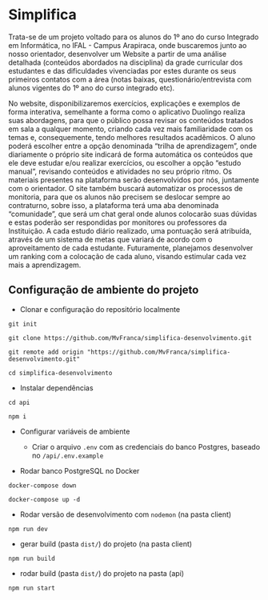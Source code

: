 # Simplifica
Trata-se de um projeto voltado para os alunos do 1º ano do curso Integrado em Informática, no IFAL - Campus Arapiraca, onde buscaremos junto ao nosso orientador, desenvolver um Website a partir de uma análise detalhada (conteúdos abordados na disciplina) da grade curricular dos estudantes e das dificuldades vivenciadas por estes durante os seus primeiros contatos com a área (notas baixas, questionário/entrevista com alunos vigentes do 1º ano do curso integrado etc). 

No website, disponibilizaremos exercícios, explicações e exemplos de forma interativa, semelhante a forma como o aplicativo Duolingo realiza suas abordagens, para que o público possa revisar os conteúdos tratados em sala a qualquer momento, criando cada vez mais familiaridade com os temas e, consequemente, tendo melhores resultados acadêmicos. O aluno poderá escolher entre a opção denominada “trilha de aprendizagem”, onde diariamente o próprio site indicará de forma automática os conteúdos que ele deve estudar e/ou realizar exercícios, ou escolher a opção “estudo manual”, revisando conteúdos e atividades no seu próprio ritmo. Os materiais presentes na plataforma serão desenvolvidos por nós, juntamente com o orientador. O site também buscará automatizar os processos de monitoria, para que os alunos não precisem se deslocar sempre ao contraturno, sobre isso, a plataforma terá uma aba denominada “comunidade”, que será um chat geral onde alunos colocarão suas dúvidas e estas poderão ser respondidas por monitores ou professores da Instituição.
A cada estudo diário realizado, uma pontuação será atribuída, através de um sistema de metas que variará de acordo com o aproveitamento de cada estudante. Futuramente, planejamos desenvolver um ranking com a colocação de cada aluno, visando estimular cada vez mais a aprendizagem.


## Configuração de ambiente do projeto

- Clonar e configuração do repositório localmente
```
git init
```
```
git clone https://github.com/MvFranca/simplifica-desenvolvimento.git
```
```
git remote add origin "https://github.com/MvFranca/simplifica-desenvolvimento.git"
```
```
cd simplifica-desenvolvimento
```

- Instalar dependências
```
cd api
```
```
npm i
```

- Configurar variáveis de ambiente
  - Criar o arquivo `.env` com as credenciais do banco Postgres, baseado no `/api/.env.example`

- Rodar banco PostgreSQL no Docker
```
docker-compose down
```
```
docker-compose up -d
```

- Rodar versão de desenvolvimento com `nodemon` (na pasta client)
```
npm run dev
```

- gerar build (pasta `dist/`) do projeto (na pasta client)
```
npm run build
```

- rodar build (pasta `dist/`)  do projeto na pasta (api)
```
npm run start
```
